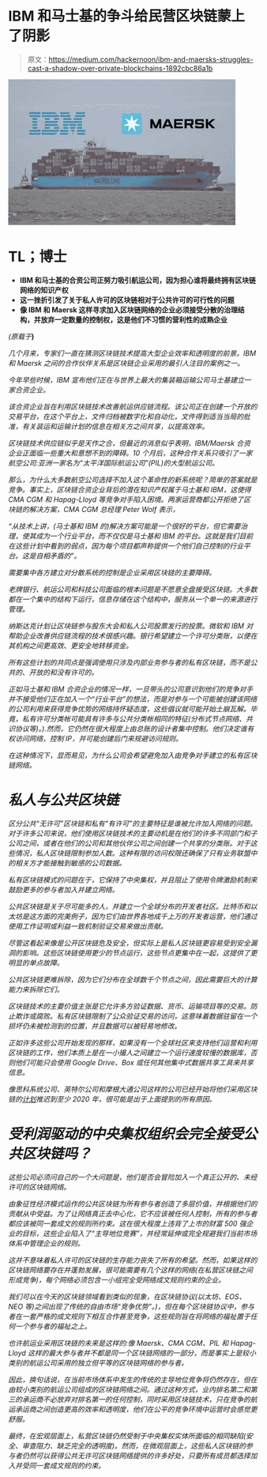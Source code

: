 # IBM 和马士基的争斗给民营区块链蒙上了阴影

> 原文：<https://medium.com/hackernoon/ibm-and-maersks-struggles-cast-a-shadow-over-private-blockchains-1892cbc86a1b>

![](img/64b8ad0d9f6fa654d102474ea7e34ea7.png)

# **TL；博士**

*   **IBM 和马士基的合资公司正努力吸引航运公司，因为担心谁将最终拥有区块链网络的知识产权**
*   **这一挫折引发了关于私人许可的区块链相对于公共许可的可行性的问题**
*   **像 IBM 和 Maersk 这样寻求加入区块链网络的企业必须接受分散的治理结构，并放弃一定数量的控制权，这是他们不习惯的营利性的成熟企业**

*(原载于*[](https://cryptopotato.com/ibm-and-maersks-recent-struggles-call-into-question-the-utility-of-private-blockchains/)**)**

*几个月来，专家们一直在猜测区块链技术提高大型企业效率和透明度的前景。IBM 和 Maersk 之间的合作伙伴关系是区块链企业采用的最引人注目的案例之一。*

*今年早些时候，IBM 宣布他们正在与世界上最大的集装箱运输公司马士基建立一家合资企业。*

*该合资企业旨在利用区块链技术改善航运供应链流程。该公司正在创建一个开放的交易平台，在这个平台上，文件归档被数字化和自动化，文件得到适当当局的批准，有关装运和运输计划的信息在相关方之间共享，以提高效率。*

*区块链技术供应链似乎是天作之合，但最近的消息似乎表明，IBM/Maersk 合资企业正面临一些重大和意想不到的障碍。10 个月后，这种合作关系只吸引了一家航空公司:亚洲一家名为“太平洋国际航运公司”(PIL)的大型航运公司。*

*那么，为什么大多数航空公司选择不加入这个革命性的新系统呢？简单的答案就是竞争。事实上，区块链合资企业背后的潜在知识产权属于马士基和 IBM，这使得 CMA CGM 和 Hapag-Lloyd 等竞争对手陷入困境。两家运营商都公开拒绝了区块链的解决方案，CMA CGM 总经理 Peter Wolf 表示，*

*“从技术上讲，(马士基和 IBM 的)解决方案可能是一个很好的平台，但它需要治理，使其成为一个行业平台，而不仅仅是马士基和 IBM 的平台。这就是我们目前在这些计划中看到的弱点，因为每个项目都声称提供一个他们自己控制的行业平台。这是自相矛盾的”。*

*需要集中各方建立对分散系统的控制是企业采用区块链的主要障碍。*

*老牌银行、航运公司和科技公司面临的根本问题是不愿意全盘接受区块链。大多数都在一个集中的结构下运行，信息存储在这个结构中，服务从一个单一的来源进行管理。*

*纳斯达克计划让区块链参与股东大会和私人公司股票发行的投票。微软和 IBM 对帮助企业改善供应链流程的技术很感兴趣。银行希望建立一个许可分类账，以便在其机构之间更高效、更安全地转移资金。*

*所有这些计划的共同点是强调使用只涉及内部业务参与者的私有区块链，而不是公共的、开放的和没有许可的。*

*正如马士基和 IBM 合资企业的情况一样，一旦带头的公司意识到他们的竞争对手并不接受他们正在加入一个“行业平台”的想法，而是对参与一个可能被创建该网络的公司利用来获得竞争优势的网络持怀疑态度，这些倡议就可能开始土崩瓦解。毕竟，私有许可分类帐可能具有许多与公共分类帐相同的特征(分布式节点网络、共识协议等)。).然而，它仍然在很大程度上由总账的设计者集中控制。他们决定谁有权访问网络，控制 IP，并可能创建后门来规避访问规则。*

*在这种情况下，显而易见，为什么公司会希望避免加入由竞争对手建立的私有区块链网络。*

# *私人与公共区块链*

*区分公共“无许可”区块链和私有“有许可”的主要特征是谁被允许加入网络的问题。对于许多公司来说，他们使用区块链技术的主要动机是在他们的许多不同部门和子公司之间，或者在他们的公司和其他伙伴公司之间创建一个共享的分类账。对于这些情况，私人区块链限制参加人数。这种有限的访问权限还确保了只有业务联盟中的相关方才能接触到敏感的公司数据。*

*私有区块链模式的问题在于，它保持了中央集权，并且阻止了使用令牌激励机制来鼓励更多的参与者加入并建立网络。*

*公共区块链是关于尽可能多的人，并建立一个全球分布的开发者社区。比特币和以太坊是这方面的完美例子，因为它们由世界各地成千上万的开发者运营，他们通过使用工作证明或利益一致机制验证交易来做出贡献。*

*尽管这看起来像是公开区块链危及安全，但实际上是私人区块链更容易受到安全漏洞的影响。这些区块链使用更少的节点运行，这些节点更集中在一起，这提供了更明显的单点故障。*

*公共区块链更难拆除，因为它们分布在全球数千个节点之间，因此需要巨大的计算能力来拆除它们。*

*区块链技术的主要价值主张是它允许多方验证数据、货币、运输项目等的交易。防止欺诈或腐败。私有区块链限制了公众验证交易的访问，这意味着数据驻留在一个损坏仍未被检测到的位置，并且数据可以被轻易地修改。*

*正如许多这些公司开始发现的那样，如果没有一个全球社区来支持他们运营和利用区块链的工作，他们本质上是在一小撮人之间建立一个运行速度较慢的数据库，否则他们可能只会使用 Google Drive、Box 或任何其他集中式数据共享工具来共享信息。*

*像思科系统公司、英特尔公司和摩根大通公司这样的公司已经开始将他们采用区块链的[计划](https://www.bloomberg.com/news/articles/2018-07-31/blockchain-once-seen-as-a-corporate-cure-all-suffers-slowdown)推迟到至少 2020 年，很可能是出于上面提到的所有原因。*

# *受利润驱动的中央集权组织会完全接受公共区块链吗？*

*这些公司必须问自己的一个大问题是，他们是否会冒险加入一个真正公开的、未经许可的区块链网络。*

*由象征性经济模式运作的公共区块链为所有参与者创造了多层价值，并根据他们的贡献从中受益。为了让网络真正去中心化，它不应该被任何人控制，所有的参与者都应该被同一套成文的规则所约束。这在很大程度上违背了上市的财富 500 强企业的目标，这些企业陷入了“主导地位竞赛”，并经常延伸或完全规避我们当前市场体系中管理企业的规则。*

*这并不意味着私人许可的区块链的生存能力丧失了所有的希望。然而，如果这样的区块链网络要存在并蓬勃发展，很可能需要有几个这样的网络(在私营区块链之间形成竞争)，每个网络必须包含一小组完全受网络成文规则约束的企业。*

*我们可以在今天的区块链领域看到类似的现象，在区块链协议(以太坊、EOS、NEO 等)之间出现了传统的自由市场“竞争优势”。)，但在每个区块链协议中，参与者在一套严格的成文规则下相互合作甚至竞争，这些规则旨在将网络的福祉置于任何一个参与者的福祉之上。*

*也许航运业采用区块链的未来是这样的:像 Maersk、CMA CGM、PIL 和 Hapag-Lloyd 这样的最大参与者并不都是同一个区块链网络的一部分，而是事实上是较小类别的航运公司采用的独立但平等的区块链网络的参与者。*

*因此，换句话说，在当前市场体系中发生的传统的主导地位竞争将仍然存在，但在由较小类别的航运公司组成的区块链网络之间。通过这种方式，业内排名第二和第三的承运商不必放弃对排名第一的任何控制，同时采用区块链技术，只在竞争的航运承运商之间创造更高的效率和透明度，他们在公平的竞争环境中运营时会感觉更舒服。*

*最终，在宏观层面上，私营区块链仍然受制于中央集权实体所面临的相同缺陷(安全、审查阻力、缺乏完全的透明度)。然而，在微观层面上，这些私人区块链的参与者仍然可以获得公共无许可区块链网络提供的许多好处，只要所有成员都选择加入并受同一套成文规则的约束。*
